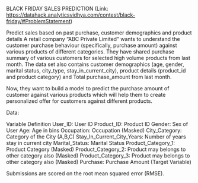 BLACK FRIDAY SALES PREDICTION
(Link: https://datahack.analyticsvidhya.com/contest/black-friday/#ProblemStatement)

Predict sales based on past purchase, customer demographics and product details
A retail company “ABC Private Limited” wants to understand the customer purchase behaviour (specifically, purchase amount) against various products of different categories. They have shared purchase summary of various customers for selected high volume products from last month.
The data set also contains customer demographics (age, gender, marital status, city_type, stay_in_current_city), product details (product_id and product category) and Total purchase_amount from last month.

Now, they want to build a model to predict the purchase amount of customer against various products which will help them to create personalized offer for customers against different products.

Data:

Variable	Definition
User_ID:	User ID
Product_ID:	Product ID
Gender:	Sex of User
Age:	Age in bins
Occupation:	Occupation (Masked)
City_Category:	Category of the City (A,B,C)
Stay_In_Current_City_Years:	Number of years stay in current city
Marital_Status:	Marital Status
Product_Category_1:	Product Category (Masked)
Product_Category_2:	Product may belongs to other category also (Masked)
Product_Category_3:	Product may belongs to other category also (Masked)
Purchase:	Purchase Amount (Target Variable)

Submissions are scored on the root mean squared error (RMSE).


